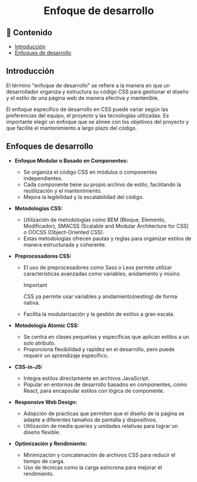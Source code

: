 <h1 align="center">Enfoque de desarrollo</h1>

<h2>📑 Contenido</h2>

- [Introducción](#introducción)
- [Enfoques de desarrollo](#enfoques-de-desarrollo)

## Introducción

El término "enfoque de desarrollo" se refiere a la manera en que un desarrollador organiza y estructura su código CSS para gestionar el diseño y el estilo de una página web de manera efectiva y mantenible.

El enfoque específico de desarrollo en CSS puede variar según las preferencias del equipo, el proyecto y las tecnologías utilizadas. Es importante elegir un enfoque que se alinee con los objetivos del proyecto y que facilite el mantenimiento a largo plazo del código.

## Enfoques de desarrollo

- **Enfoque Modular o Basado en Componentes:**

  - Se organiza el código CSS en módulos o componentes independientes.
  - Cada componente tiene su propio archivo de estilo, facilitando la reutilización y el mantenimiento.
  - Mejora la legibilidad y la escalabilidad del código.

- **Metodologías CSS:**

  - Utilización de metodologías como BEM (Bloque, Elemento, Modificador), SMACSS (Scalable and Modular Architecture for CSS) o OOCSS (Object-Oriented CSS).
  - Estas metodologías ofrecen pautas y reglas para organizar estilos de manera estructurada y coherente.

- **Preprocesadores CSS:**

  - El uso de preprocesadores como Sass o Less permite utilizar características avanzadas como variables, anidamiento y mixins.
    > [!IMPORTANT]
    >
    > CSS ya permite usar variables y anidamiento(nesting) de forma nativa.
  - Facilita la modularización y la gestión de estilos a gran escala.

- **Metodología Atomic CSS:**

  - Se centra en clases pequeñas y específicas que aplican estilos a un solo atributo.
  - Proporciona flexibilidad y rapidez en el desarrollo, pero puede requerir un aprendizaje específico.

- **CSS-in-JS:**

  - Integra estilos directamente en archivos JavaScript.
  - Popular en entornos de desarrollo basados en componentes, como React, para encapsular estilos con lógica de componente.

- **Responsive Web Design:**

  - Adopción de prácticas que permiten que el diseño de la página se adapte a diferentes tamaños de pantalla y dispositivos.
  - Utilización de media queries y unidades relativas para lograr un diseño flexible.

- **Optimización y Rendimiento:**
  - Minimización y concatenación de archivos CSS para reducir el tiempo de carga.
  - Uso de técnicas como la carga asíncrona para mejorar el rendimiento.

